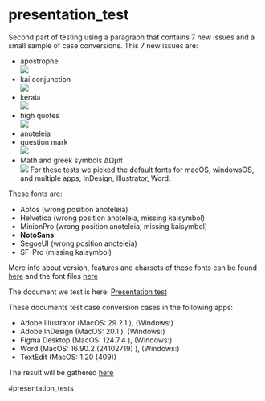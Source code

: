 # presentation_test

Second part of testing using a paragraph that contains 7 new issues and a small sample of case conversions.
This 7 new issues are:
- apostrophe\
 ![](https://github.com/irenevlachou/tests/blob/main/PresentationTest/images/apostrophe.png)
- kai conjunction\
 ![](https://github.com/irenevlachou/tests/blob/main/PresentationTest/images/kaisymbol.png)
- keraia\
 ![](https://github.com/irenevlachou/tests/blob/main/PresentationTest/images/keraia.png)
- high quotes\
 ![](https://github.com/irenevlachou/tests/blob/main/PresentationTest/images/highquotes.png)
- anoteleia\
 [](https://github.com/irenevlachou/tests/blob/main/PresentationTest/images/anoteleia.png)
- question mark\
 ![](https://github.com/irenevlachou/tests/blob/main/PresentationTest/images/greekquestionmark.png)
- Math and greek symbols ΔΩμπ\
 ![](https://github.com/irenevlachou/tests/blob/main/PresentationTest/images/Delta_Omega_mu_pi.png)
For these tests we picked the default fonts for macOS, windowsOS, and multiple apps, InDesign, Illustrator, Word.

These fonts are:
- Aptos (wrong position anoteleia)
- Helvetica (wrong position anoteleia, missing kaisymbol)
- MinionPro (wrong position anoteleia, missing kaisymbol)
- **NotoSans**
- SegoeUI (wrong position anoteleia)
- SF-Pro (missing kaisymbol)

More info about version, features and charsets of these fonts can be found [here](https://docs.google.com/document/d/1mhGeLYUnWmjpszov_WV4ZyrAkpt5BqMpFfHQhiaqOzo/edit?tab=t.0) and the font files [here](https://drive.google.com/drive/folders/1vMAnBKB2O7-i50Ap50L0u4gO_rPV0xBa)

The document we test is here:
[Presentation test](https://github.com/irenevlachou/tests/blob/main/PresentationTest/presentation_test.md)

These documents test case conversion cases in the following apps:
- Adobe Illustrator (MacOS: 29.2.1 ), (Windows:)
- Adobe InDesign (MacOS: 20.1 ), (Windows:)
- Figma Desktop (MacOS: 124.7.4 ), (Windows:)
- Word (MacOS: 16.90.2 (24102719) ), (Windows:)
- TextEdit (MacOS: 1.20 (409))

The result will be gathered [here](https://docs.google.com/spreadsheets/d/1-Icl9xnrgXiQugDejsrXyXFH0HjGw-Caj_7OY7xan9o/edit?gid=0#gid=0)

#presentation_tests